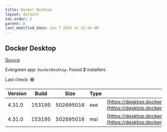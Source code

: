 ```yaml
---
title: Docker Desktop
layout: default
nav_order: 2
parent: D
last_modified_date: Jun 7 2024 at 12:44 AM
---
```


## Docker Desktop

[Source](https://www.docker.com/products/docker-desktop/)

Evergreen app: `DockerDesktop`. Found **2** installers.

Last check: 🟢

| Version | Build  | Size      | Type | URI                                                                                                                                                                    |
| ------- | ------ | --------- | ---- | ---------------------------------------------------------------------------------------------------------------------------------------------------------------------- |
| 4.31.0  | 153195 | 502695016 | exe  | [https://desktop.docker.com/win/main/amd64/153195/Docker%20Desktop%20Installer.exe](https://desktop.docker.com/win/main/amd64/153195/Docker%20Desktop%20Installer.exe) |
| 4.31.0  | 153195 | 502695016 | msi  | [https://desktop.docker.com/win/main/amd64/153195/DockerDesktop.msi](https://desktop.docker.com/win/main/amd64/153195/DockerDesktop.msi)                               |
